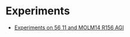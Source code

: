 # Experiments

* [Experiments on 56 11 and MOLM14 R156 AGI](https://alexishucteau.github.io/PhD_project/Analysis/Wetlab/Experiments_on_56_11_and_MOLM14_R156_AGI)
